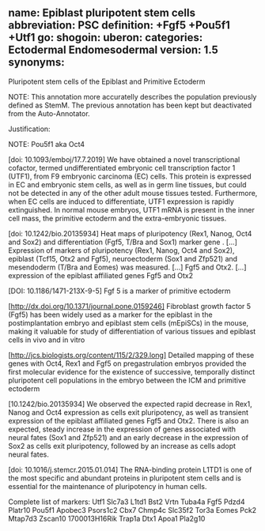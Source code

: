 name: Epiblast pluripotent stem cells
abbreviation: PSC
definition: +Fgf5 +Pou5f1 +Utf1
go:
shogoin: 
uberon:
categories: Ectodermal Endomesodermal
version: 1.5
synonyms:
---

Pluripotent stem cells of the Epiblast and Primitive Ectoderm

NOTE:
This annotation more accuratelly describes the population previously defined as StemM. The previous annotation has been kept but deactivated from the Auto-Annotator. 

Justification:

NOTE: Pou5f1 aka Oct4

[doi: 10.1093/emboj/17.7.2019] We have obtained a novel transcriptional cofactor, termed undifferentiated embryonic cell transcription factor 1 (UTF1), from F9 embryonic carcinoma (EC) cells. This protein is expressed in EC and embryonic stem cells, as well as in germ line tissues, but could not be detected in any of the other adult mouse tissues tested. Furthermore, when EC cells are induced to differentiate, UTF1 expression is rapidly extinguished. In normal mouse embryos, UTF1 mRNA is present in the inner cell mass, the primitive ectoderm and the extra-embryonic tissues. 

[doi: 10.1242/bio.20135934] Heat maps of pluripotency (Rex1, Nanog, Oct4 and Sox2) and differentiation (Fgf5, T/Bra and Sox1) marker gene . [...] Expression of markers of pluripotency (Rex1, Nanog, Oct4 and Sox2), epiblast (Tcf15, Otx2 and Fgf5), neuroectoderm (Sox1 and Zfp521) and mesendoderm (T/Bra and Eomes) was measured. [...] Fgf5 and Otx2. [...]  expression of the epiblast affiliated genes Fgf5 and Otx2

[DOI: 10.1186/1471-213X-9-5] Fgf 5 is a marker of primitive ectoderm

[http://dx.doi.org/10.1371/journal.pone.0159246] Fibroblast growth factor 5 (Fgf5) has been widely used as a marker for the epiblast in the postimplantation embryo and epiblast stem cells (mEpiSCs) in the mouse, making it valuable for study of differentiation of various tissues and epiblast cells in vivo and in vitro

[http://jcs.biologists.org/content/115/2/329.long] Detailed mapping of these genes with Oct4, Rex1 and Fgf5 on pregastrulation embryos provided the first molecular evidence for the existence of successive, temporally distinct pluripotent cell populations in the embryo between the ICM and primitive ectoderm

[10.1242/bio.20135934] We observed the expected rapid decrease in Rex1, Nanog and Oct4 expression as cells exit pluripotency, as well as transient expression of the epiblast affiliated genes Fgf5 and Otx2. There is also an expected, steady increase in the expression of genes associated with neural fates (Sox1 and Zfp521) and an early decrease in the expression of Sox2 as cells exit pluripotency, followed by an increase as cells adopt neural fates.

[doi:  10.1016/j.stemcr.2015.01.014] The RNA-binding protein L1TD1 is one of the most specific and abundant proteins in pluripotent stem cells and is essential for the maintenance of pluripotency in human cells.

Complete list of markers:
Utf1 Slc7a3 L1td1 Bst2 Vrtn Tuba4a Fgf5 Pdzd4 Platr10 Pou5f1 Apobec3 Psors1c2 Cbx7 Chmp4c Slc35f2 Tor3a Eomes Pck2 Mtap7d3 Zscan10 1700013H16Rik Trap1a Dtx1 Apoa1 Pla2g10




